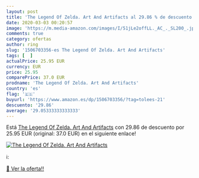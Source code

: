 ```yaml
---
layout: post
title: 'The Legend Of Zelda. Art And Artifacts al 29.86 % de descuento'
date: 2020-03-03 00:20:57
image: 'https://m.media-amazon.com/images/I/51jLe2offLL._AC_._SL200_.jpg'
comments: true
category: ofertas
author: ring
slug: '1506703356-es The Legend Of Zelda. Art And Artifacts'
tags: [  ]
actualPrice: 25.95 EUR
currency: EUR
price: 25.95
comparePrice: 37.0 EUR
prodname: 'The Legend Of Zelda. Art And Artifacts'
country: 'es'
flag: '🇪🇸'
buyurl: 'https://www.amazon.es/dp/1506703356/?tag=tolees-21'
descuento: '29.86'
average: '29.05333333333333'
---
```


Está [The Legend Of Zelda. Art And Artifacts](https://www.amazon.es/dp/1506703356/?tag=tolees-21) con 29.86 de descuento por 25.95 EUR (original: 37.0 EUR) en el siguiente enlace!

[![The Legend Of Zelda. Art And Artifacts](https://m.media-amazon.com/images/I/51jLe2offLL._AC_._SL200_.jpg)](https://www.amazon.es/dp/1506703356/?tag=tolees-21)

ℹ️:


[🛒 Ver la oferta!!](https://www.amazon.es/dp/1506703356/?tag=tolees-21)
